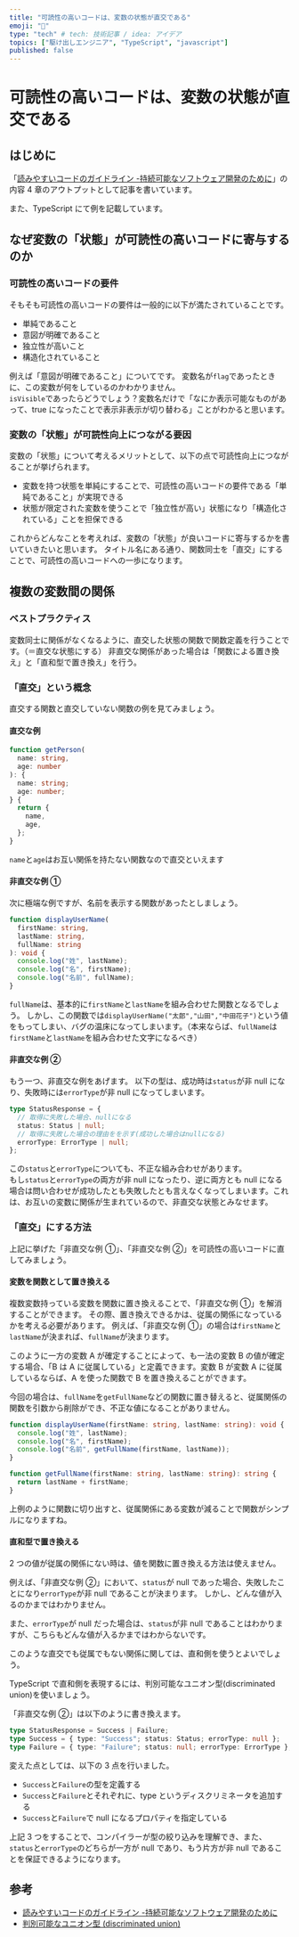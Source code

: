 ```yaml
---
title: "可読性の高いコードは、変数の状態が直交である"
emoji: "🐡"
type: "tech" # tech: 技術記事 / idea: アイデア
topics: ["駆け出しエンジニア", "TypeScript", "javascript"]
published: false
---
```


# 可読性の高いコードは、変数の状態が直交である

## はじめに

「[読みやすいコードのガイドライン -持続可能なソフトウェア開発のために](https://www.amazon.co.jp/%E8%AA%AD%E3%81%BF%E3%82%84%E3%81%99%E3%81%84%E3%82%B3%E3%83%BC%E3%83%89%E3%81%AE%E3%82%AC%E3%82%A4%E3%83%89%E3%83%A9%E3%82%A4%E3%83%B3-%E6%8C%81%E7%B6%9A%E5%8F%AF%E8%83%BD%E3%81%AA%E3%82%BD%E3%83%95%E3%83%88%E3%82%A6%E3%82%A7%E3%82%A2%E9%96%8B%E7%99%BA%E3%81%AE%E3%81%9F%E3%82%81%E3%81%AB-%E7%9F%B3%E5%B7%9D-%E5%AE%97%E5%AF%BF-ebook/dp/B0BGX2VGYR/ref=sr_1_18?__mk_ja_JP=%E3%82%AB%E3%82%BF%E3%82%AB%E3%83%8A&crid=2H8YBYCFJ4MD8&keywords=%E8%89%AF%E3%81%84%E3%82%B3%E3%83%BC%E3%83%89&qid=1698568894&s=books&sprefix=%E8%89%AF%E3%81%84%E3%82%B3%E3%83%BC%E3%83%89%2Cstripbooks%2C252&sr=1-18)」の内容 4 章のアウトプットとして記事を書いています。

また、TypeScript にて例を記載しています。

## なぜ変数の「状態」が可読性の高いコードに寄与するのか

### 可読性の高いコードの要件

そもそも可読性の高いコードの要件は一般的に以下が満たされていることです。

- 単純であること
- 意図が明確であること
- 独立性が高いこと
- 構造化されていること

例えば「意図が明確であること」についてです。
変数名が`flag`であったときに、この変数が何をしているのかわかりません。  
`isVisible`であったらどうでしょう？変数名だけで「なにか表示可能なものがあって、true になったことで表示非表示が切り替わる」ことがわかると思います。

### 変数の「状態」が可読性向上につながる要因

変数の「状態」について考えるメリットとして、以下の点で可読性向上につながることが挙げられます。

- 変数を持つ状態を単純にすることで、可読性の高いコードの要件である「単純であること」が実現できる
- 状態が限定された変数を使うことで「独立性が高い」状態になり「構造化されている」ことを担保できる

これからどんなことを考えれば、変数の「状態」が良いコードに寄与するかを書いていきたいと思います。
タイトル名にある通り、関数同士を「直交」にすることで、可読性の高いコードへの一歩になります。

## 複数の変数間の関係

### ベストプラクティス

変数同士に関係がなくなるように、直交した状態の関数で関数定義を行うことです。（＝直交な状態にする）
非直交な関係があった場合は「関数による置き換え」と「直和型で置き換え」を行う。

### 「直交」という概念

直交する関数と直交していない関数の例を見てみましょう。

#### 直交な例

```ts
function getPerson(
  name: string,
  age: number
): {
  name: string;
  age: number;
} {
  return {
    name,
    age,
  };
}
```

`name`と`age`はお互い関係を持たない関数なので直交といえます

#### 非直交な例 ①

次に極端な例ですが、名前を表示する関数があったとしましょう。

```ts
function displayUserName(
  firstName: string,
  lastName: string,
  fullName: string
): void {
  console.log("姓", lastName);
  console.log("名", firstName);
  console.log("名前", fullName);
}
```

`fullName`は、基本的に`firstName`と`lastName`を組み合わせた関数となるでしょう。
しかし、この関数では`displayUserName("太郎","山田","中田花子")`という値をもってしまい、バグの温床になってしまいます。（本来ならば、`fullName`は`firstName`と`lastName`を組み合わせた文字になるべき）

#### 非直交な例 ②

もう一つ、非直交な例をあげます。
以下の型は、成功時は`status`が非 null になり、失敗時には`errorType`が非 null になってしまいます。

```ts
type StatusResponse = {
  // 取得に失敗した場合、nullになる
  status: Status | null;
  // 取得に失敗した場合の理由をを示す(成功した場合はnullになる)
  errorType: ErrorType | null;
};
```

この`status`と`errorType`についても、不正な組み合わせがあります。  
もし`status`と`errorType`の両方が非 null になったり、逆に両方とも null になる場合は問い合わせが成功したとも失敗したとも言えなくなってしまいます。これは、お互いの変数に関係が生まれているので、非直交な状態とみなせます。

### 「直交」にする方法

上記に挙げた「非直交な例 ①」、「非直交な例 ②」を可読性の高いコードに直してみましょう。

#### 変数を関数として置き換える

複数変数持っている変数を関数に置き換えることで、「非直交な例 ①」を解消することができます。
その際、置き換えできるかは、従属の関係になっているかを考える必要があります。
例えば、「非直交な例 ①」の場合は`firstName`と`lastName`が決まれば、`fullName`が決まります。

このように一方の変数 A が確定することによって、も一法の変数 B の値が確定する場合、「B は A に従属している」と定義できます。変数 B が変数 A に従属しているならば、A を使った関数で B を置き換えることができます。

今回の場合は、`fullName`を`getFullName`などの関数に置き替えると、従属関係の関数を引数から削除ができ、不正な値になることがありません。

```ts
function displayUserName(firstName: string, lastName: string): void {
  console.log("姓", lastName);
  console.log("名", firstName);
  console.log("名前", getFullName(firstName, lastName));
}

function getFullName(firstName: string, lastName: string): string {
  return lastName + firstName;
}
```

上例のように関数に切り出すと、従属関係にある変数が減ることで関数がシンプルになりますね。

#### 直和型で置き換える

2 つの値が従属の関係にない時は、値を関数に置き換える方法は使えません。

例えば、「非直交な例 ②」において、`status`が null であった場合、失敗したことになり`errorType`が非 null であることが決まります。
しかし、どんな値が入るのかまではわかりません。

また、`errorType`が null だった場合は、`status`が非 null であることはわかりますが、こちらもどんな値が入るかまではわからないです。

このような直交でも従属でもない関係に関しては、直和側を使うとよいでしょう。

TypeScript で直和側を表現するには、判別可能なユニオン型(discriminated union)を使いましょう。

「非直交な例 ②」は以下のように書き換えます。

```ts
type StatusResponse = Success | Failure;
type Success = { type: "Success"; status: Status; errorType: null };
type Failure = { type: "Failure"; status: null; errorType: ErrorType };
```

変えた点としては、以下の 3 点を行いました。

- `Success`と`Failure`の型を定義する
- `Success`と`Failure`とそれぞれに、type というディスクリミネータを追加する
- `Success`と`Failure`で null になるプロパティを指定している

上記 3 つをすることで、コンパイラーが型の絞り込みを理解でき、また、`status`と`errorType`のどちらが一方が null であり、もう片方が非 null であることを保証できるようになります。

## 参考

- [読みやすいコードのガイドライン -持続可能なソフトウェア開発のために](https://www.amazon.co.jp/%E8%AA%AD%E3%81%BF%E3%82%84%E3%81%99%E3%81%84%E3%82%B3%E3%83%BC%E3%83%89%E3%81%AE%E3%82%AC%E3%82%A4%E3%83%89%E3%83%A9%E3%82%A4%E3%83%B3-%E6%8C%81%E7%B6%9A%E5%8F%AF%E8%83%BD%E3%81%AA%E3%82%BD%E3%83%95%E3%83%88%E3%82%A6%E3%82%A7%E3%82%A2%E9%96%8B%E7%99%BA%E3%81%AE%E3%81%9F%E3%82%81%E3%81%AB-%E7%9F%B3%E5%B7%9D-%E5%AE%97%E5%AF%BF-ebook/dp/B0BGX2VGYR/ref=sr_1_18?__mk_ja_JP=%E3%82%AB%E3%82%BF%E3%82%AB%E3%83%8A&crid=2H8YBYCFJ4MD8&keywords=%E8%89%AF%E3%81%84%E3%82%B3%E3%83%BC%E3%83%89&qid=1698568894&s=books&sprefix=%E8%89%AF%E3%81%84%E3%82%B3%E3%83%BC%E3%83%89%2Cstripbooks%2C252&sr=1-18)
- [判別可能なユニオン型 (discriminated union)](<https://typescriptbook.jp/reference/values-types-variables/discriminated-union#:~:text=%E5%88%A4%E5%88%A5%E5%8F%AF%E8%83%BD%E3%81%AA%E3%83%A6%E3%83%8B%E3%82%AA%E3%83%B3%E5%9E%8B%20(discriminated%20union)>)
